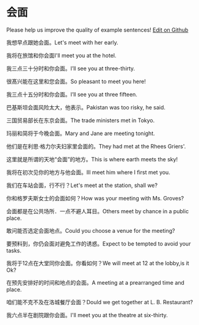 # 会面

Please help us improve the quality of example sentences! [Edit on Github](https://github.com/jiyushe/jiyu-example-sentence-source/blob/main/chinese/huimian.md)

<p><span class="chinese">我想早点跟她会面。</span><span class="english">Let's meet with her early.</span></p>

<p><span class="chinese">我将在旅馆和你会面</span><span class="english">I'll meet you at the hotel.</span></p>

<p><span class="chinese">我三点三十分时和你会面。</span><span class="english">I’ll see you at three-thirty.</span></p>

<p><span class="chinese">很髙兴能在这里和您会面。</span><span class="english">So pleasant to meet you here!</span></p>

<p><span class="chinese">我三点十五分时和你会面。</span><span class="english">I’ll see you at three fifteen.</span></p>

<p><span class="chinese">巴基斯坦会面风险太大，他表示。</span><span class="english">Pakistan was too risky, he said.</span></p>

<p><span class="chinese">三国贸易部长在东京会面。</span><span class="english">The trade ministers met in Tokyo.</span></p>

<p><span class="chinese">玛丽和简将于今晚会面。</span><span class="english">Mary and Jane are meeting tonight.</span></p>

<p><span class="chinese">他们是在利思·格力尔夫妇家里会面的。</span><span class="english">They had met at the Rhees Griers'.</span></p>

<p><span class="chinese">这里就是所谓的天地“会面”的地方。</span><span class="english">This is where earth meets the sky!</span></p>

<p><span class="chinese">我将在初次见你的地方与他会面。</span><span class="english">Ill meet him where I first met you.</span></p>

<p><span class="chinese">我们在车站会面，行不行？</span><span class="english">Let's meet at the station, shall we?</span></p>

<p><span class="chinese">你和格罗夫斯女士的会面如何？</span><span class="english">How was your meeting with Ms. Groves?</span></p>

<p><span class="chinese">会面都是在公共场所．一点不避人耳目。</span><span class="english">Others meet by chance in a public place.</span></p>

<p><span class="chinese">敢问能否选定会面地点。</span><span class="english">Could you choose a venue for the meeting?</span></p>

<p><span class="chinese">要预料到，你仍会面对避免工作的诱惑。</span><span class="english">Expect to be tempted to avoid your tasks.</span></p>

<p><span class="chinese">我将于12点在大堂同你会面。你看如何？</span><span class="english">We will meet at 12 at the lobby,is it Ok?</span></p>

<p><span class="chinese">在预先安排好的时间和地点的会面。</span><span class="english">A meeting at a prearranged time and place.</span></p>

<p><span class="chinese">咱们能不克不及在洛城餐厅会面？</span><span class="english">Dould we get together at L. B. Restaurant?</span></p>

<p><span class="chinese">我六点半在剧院跟你会面。</span><span class="english">I'll meet you at the theatre at six-thirty.</span></p>

